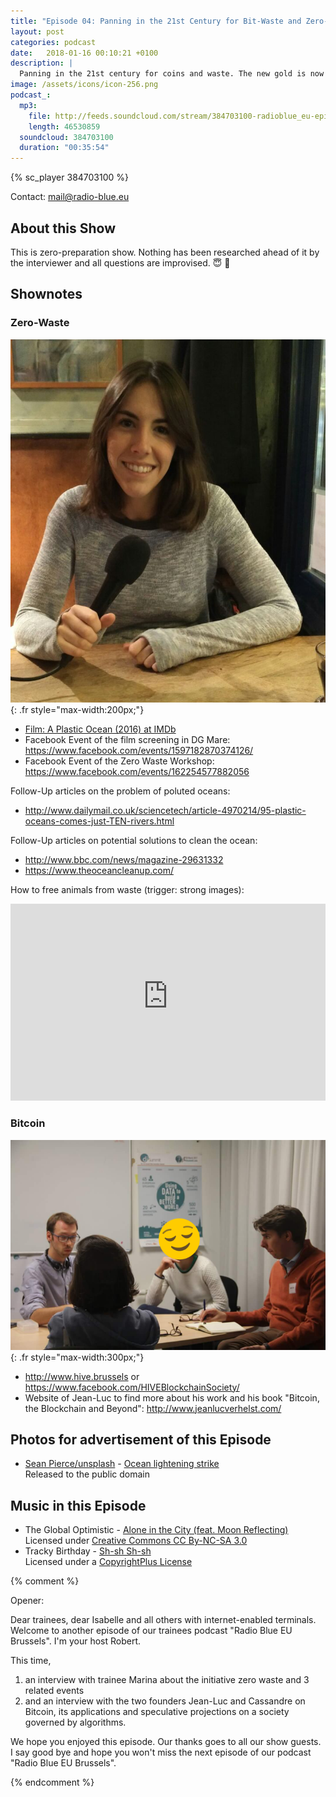 ```yaml
---
title: "Episode 04: Panning in the 21st Century for Bit-Waste and Zero-Coin"
layout: post
categories: podcast
date:   2018-01-16 00:10:21 +0100
description: |
  Panning in the 21st century for coins and waste. The new gold is now virtual and our old plastic is in the ocean. Shouldn't it be the other way around? For this episode, we met Marina from the sustainability subcommittee to talk about upcoming zero-waste events, and two founders of a Brussels-based organisation promoting Bitcoin to talk about Bitcoin.
image: /assets/icons/icon-256.png
podcast_:
  mp3:
    file: http://feeds.soundcloud.com/stream/384703100-radioblue_eu-episode-04.mp3
    length: 46530859
  soundcloud: 384703100
  duration: "00:35:54"
---
```


{% sc_player 384703100 %}

Contact: <mail@radio-blue.eu>

## About this Show

This is zero-preparation show. Nothing has been researched ahead of it by the interviewer and all questions are improvised. :innocent: :see_no_evil:

## Shownotes

### Zero-Waste

![Zero Waste Interview](/assets/images/04-zero-waste.png){: .fr style="max-width:200px;"}

- [Film: A Plastic Ocean (2016) at IMDb](http://www.imdb.com/title/tt5203824/)
- Facebook Event of the film screening in DG Mare:   
  <https://www.facebook.com/events/1597182870374126/>
- Facebook Event of the Zero Waste Workshop:   
  <https://www.facebook.com/events/162254577882056>

Follow-Up articles on the problem of poluted oceans:

- <http://www.dailymail.co.uk/sciencetech/article-4970214/95-plastic-oceans-comes-just-TEN-rivers.html>


Follow-Up articles on potential solutions to clean the ocean:

- <http://www.bbc.com/news/magazine-29631332>
- <https://www.theoceancleanup.com/>

How to free animals from waste (trigger: strong images):

<iframe width="100%" height="315" src="https://www.youtube-nocookie.com/embed/4wH878t78bw" frameborder="0" allow="encrypted-media" allowfullscreen></iframe>


### Bitcoin

![Bitcoin Interview](/assets/images/04-bitcoin.png){: .fr style="max-width:300px;"}

- <http://www.hive.brussels> or <https://www.facebook.com/HIVEBlockchainSociety/>
- Website of Jean-Luc to find more about his work and his book "Bitcoin, the Blockchain and Beyond": <http://www.jeanlucverhelst.com/>

## Photos for advertisement of this Episode

- [Sean Pierce/unsplash](https://unsplash.com/@prevailz) - [Ocean lightening strike](https://unsplash.com/photos/Gqo6cuu_UFw)    
  Released to the public domain

## Music in this Episode

- The Global Optimistic - [Alone in the City (feat. Moon Reflecting)](http://freemusicarchive.org/music/Alone_in_the_city_feat_Moon_Reflecting/CC-10_Europe_Mixtape/The_Global_Optimistic)   
  Licensed under [Creative Commons CC By-NC-SA 3.0](http://creativecommons.org/licenses/by-nc-sa/3.0/)
- Tracky Birthday - [Sh-sh Sh-sh](http://freemusicarchive.org/music/Tracky_Birthday/New_Album/04_Sh-sh_Sh-sh)   
  Licensed under a [CopyrightPlus License](http://www.upitup.com/tracky/newalbum/CopyrightPlus.html)
  

{% comment %}

Opener:

Dear trainees, dear Isabelle and all others with internet-enabled terminals.
Welcome to another episode of our trainees podcast "Radio Blue EU Brussels". I'm your host Robert.

This time, 

1) an interview with trainee Marina about the initiative zero waste and 3 related events
2) and an interview with the two founders Jean-Luc and Cassandre on Bitcoin, its applications and speculative projections on a society governed by algorithms.

We hope you enjoyed this episode. Our thanks goes to all our show guests. I say good bye and hope you won't miss the next episode of our podcast "Radio Blue EU Brussels".

{% endcomment %}
